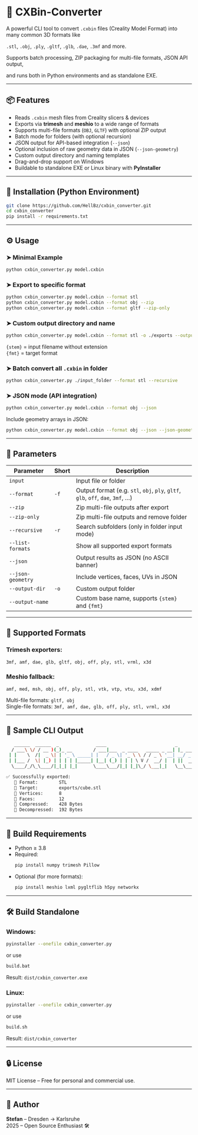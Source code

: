 # 🧊 CXBin-Converter

A powerful CLI tool to convert `.cxbin` files (Creality Model Format) into many common 3D formats like

`.stl`, `.obj`, `.ply`, `.gltf`, `.glb`, `.dae`, `.3mf` and more.  

Supports batch processing, ZIP packaging for multi-file formats, JSON API output, 

and runs both in Python environments and as standalone EXE.

---

## 📦 Features

- Reads `.cxbin` mesh files from Creality slicers & devices
- Exports via **trimesh** and **meshio** to a wide range of formats
- Supports multi-file formats (`OBJ`, `GLTF`) with optional ZIP output
- Batch mode for folders (with optional recursion)
- JSON output for API-based integration (`--json`)
- Optional inclusion of raw geometry data in JSON (`--json-geometry`)
- Custom output directory and naming templates
- Drag-and-drop support on Windows
- Buildable to standalone EXE or Linux binary with **PyInstaller**

---

## 🚀 Installation (Python Environment)

```bash
git clone https://github.com/HellBz/cxbin_converter.git
cd cxbin_converter
pip install -r requirements.txt
```

---

## ⚙️ Usage

### ➤ Minimal Example

```bash
python cxbin_converter.py model.cxbin
```

### ➤ Export to specific format

```bash
python cxbin_converter.py model.cxbin --format stl
python cxbin_converter.py model.cxbin --format obj --zip
python cxbin_converter.py model.cxbin --format gltf --zip-only
```

### ➤ Custom output directory and name

```bash
python cxbin_converter.py model.cxbin --format stl -o ./exports --output-name export_{stem}
```
`{stem}` = input filename without extension  
`{fmt}` = target format

### ➤ Batch convert all `.cxbin` in folder

```bash
python cxbin_converter.py ./input_folder --format stl --recursive
```

### ➤ JSON mode (API integration)

```bash
python cxbin_converter.py model.cxbin --format obj --json
```

Include geometry arrays in JSON:
```bash
python cxbin_converter.py model.cxbin --format obj --json --json-geometry
```

---

## 📜 Parameters

| Parameter                 | Short | Description |
|---------------------------|-------|-------------|
| `input`                   |       | Input file or folder |
| `--format`                | `-f`  | Output format (e.g. `stl`, `obj`, `ply`, `gltf`, `glb`, `off`, `dae`, `3mf`, …) |
| `--zip`                   |       | Zip multi-file outputs after export |
| `--zip-only`              |       | Zip multi-file outputs and remove folder |
| `--recursive`             | `-r`  | Search subfolders (only in folder input mode) |
| `--list-formats`           |       | Show all supported export formats |
| `--json`                  |       | Output results as JSON (no ASCII banner) |
| `--json-geometry`         |       | Include vertices, faces, UVs in JSON |
| `--output-dir`            | `-o`  | Custom output folder |
| `--output-name`           |       | Custom base name, supports `{stem}` and `{fmt}` |

---

## 📂 Supported Formats

### Trimesh exporters:
`3mf, amf, dae, glb, gltf, obj, off, ply, stl, vrml, x3d`

### Meshio fallback:
`amf, med, msh, obj, off, ply, stl, vtk, vtp, vtu, x3d, xdmf`

Multi-file formats: `gltf, obj`  
Single-file formats: `3mf, amf, dae, glb, off, ply, stl, vrml, x3d`

---

## 🧪 Sample CLI Output

```bash
   ______  ______  _              ____                          _            
  / ___\ \/ / __ )(_)_ __        / ___|___  _ ____   _____ _ __| |_ ___ _ __ 
 | |    \  /|  _ \| | '_ \ _____| |   / _ \| '_ \ \ / / _ \ '__| __/ _ \ '__|
 | |___ /  \| |_) | | | | |_____| |__| (_) | | | \ V /  __/ |  | ||  __/ |   
  \____/_/\_\____/|_|_| |_|      \____\___/|_| |_|\_/ \___|_|   \__\___|_|   

✅ Successfully exported:
   🔸 Format:        STL
   🔸 Target:        exports/cube.stl
   🔸 Vertices:      8
   🔸 Faces:         12
   🔸 Compressed:    428 Bytes
   🔸 Decompressed:  192 Bytes
```

---

## 🔧 Build Requirements

- Python ≥ 3.8
- Required:  
  ```bash
  pip install numpy trimesh Pillow
  ```
- Optional (for more formats):  
  ```bash
  pip install meshio lxml pygltflib h5py networkx
  ```

---

## 🛠 Build Standalone

### Windows:
```bash
pyinstaller --onefile cxbin_converter.py
```
or use
```bash
build.bat
```
Result: `dist/cxbin_converter.exe`

### Linux:
```bash
pyinstaller --onefile cxbin_converter.py
```
or use
```bash
build.sh
```
Result: `dist/cxbin_converter`

---

## 🔒 License

MIT License – Free for personal and commercial use.

---

## 👤 Author

**Stefan** – Dresden → Karlsruhe  
2025 – Open Source Enthusiast 🛠️
